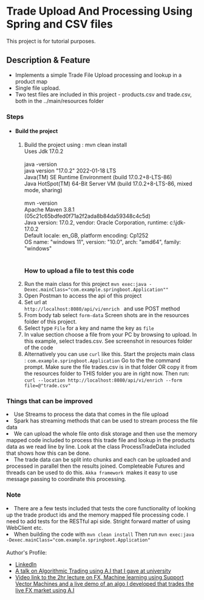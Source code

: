 # Trade Upload And Processing Using Spring and CSV files

This project is for tutorial purposes.<br />

<h2>Description & Feature</h2>
<ul>
  <li>Implements a simple Trade File Upload processing and lookup in a product map</li>
  <li>Single file upload.</li>
  <li>Two test files are included in this project - products.csv and trade.csv, both in the ../main/resources folder</li>
</ul>


<h3>Steps</h3>
<ul>
  <li><h4>Build the project</h4>
  
  <ol>
    <li>Build the project using : mvn clean install 
      </br>
       Uses Jdk 17.0.2
    </li>
  </li>  
      <br>
        java -version
 <br>
        java version "17.0.2" 2022-01-18 LTS
 <br>
        Java(TM) SE Runtime Environment (build 17.0.2+8-LTS-86)
 <br>
        Java HotSpot(TM) 64-Bit Server VM (build 17.0.2+8-LTS-86, mixed mode, sharing)
 <br>
 <br>
        mvn -version
 <br>
        Apache Maven 3.8.1 (05c21c65bdfed0f71a2f2ada8b84da59348c4c5d)
 <br>
        Java version: 17.0.2, vendor: Oracle Corporation, runtime: c:\jdk-17.0.2
 <br>
        Default locale: en_GB, platform encoding: Cp1252
 <br>
        OS name: "windows 11", version: "10.0", arch: "amd64", family: "windows"
 <br>
 <br>
    </li>

<h3>How to upload a file to test this code</h3>
    <li>Run the main class for this project <code>mvn exec:java -Dexec.mainClass="com.example.springboot.Application""</code></li>
    <li>Open Postman to access the api of this project</li>
    <li>Set url at<br /><code>http://localhost:8080/api/vi/enrich </code> and use POST method</li>
    <li>From body tab select <code>form-data</code> Screen shots are in the resources folder of this project.</li>
    <li>Select type <code>File</code> for a key and name the key as <code>file</code></li>
    <li>In value section choose a file from your PC by browsing to upload. In this example, select trades.csv. See screenshot in resources folder of the code</li>
    <li>Alternatively you can use <code>curl</code> like this.
        Start the projects main class : <code>com.example.springboot.Application</code>
        Go to the the command prompt.
        Make sure the file trades.csv is in that folder OR copy it from the resources folder to THIS folder
        you are in right now.
        Then run: <code>curl --location http://localhost:8080/api/vi/enrich --form file=@"trade.csv" </code>
  </ol>
</li>
</ul>

<h3>Things that can be improved</h3>
 <li>Use Streams to process the data that comes in the file upload</li>
 <li>Spark has streaming methods that can be used to stream process the file data</li>
 <li>We can upload the whole file onto disk storage and then use the memory mapped code included
to process this trade file and lookup in the products data as we read line by line.
Look at the class ProcessTradeData included that shows how this can be done.</li>
<li>
The trade data can be split into chunks and each can be uploaded and processed
in parallel then the results joined. Completeable Futures and threads can be 
used to do this. <code>Akka framework </code>makes it easy to use message passing to coordinate this processing.
</li>
<h3>Note</h3>
<li>There are a few tests included that tests the core functionality of looking up the trade product ids
and the memory mapped file processing code. I need to add tests for the RESTful api side.
Stright forward matter of using WebClient etc.
</li>

<li>
When building the code with <code>mvn clean install</code>
Then run <code>mvn exec:java -Dexec.mainClass="com.example.springboot.Application"</code>
</li>
<br />
Author's Profile:
<ul>
  <li><a href="https://www.linkedin.com/in/ashish-patel-95850310">LinkedIn</a></li>
  <li><a href="https://www.linkedin.com/posts/jesus-requena-carrion_qmul-algorithmictrading-datascience-activity-6907599565349089280-VvYa/?utm_source=share&utm_medium=member_desktop">
A talk on Algorithmic Trading using A.I that I gave at university</a>
 <li><a href="https://echo360.org.uk/media/9197303c-2477-4b6a-bf75-53b68ff63e4d/public">
Video link to the 2hr lecture on FX, Machine learning using Support Vector Machines and a live demo of an algo I developed that trades the live FX market using A.I</a>
</li>
</ul>
